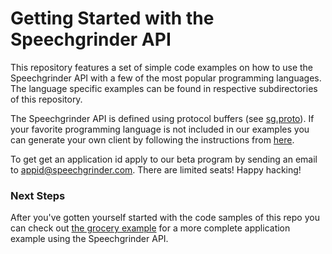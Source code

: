 # Getting Started with the Speechgrinder API

This repository features a set of simple code examples on how to use the Speechgrinder API with a few of the most popular programming languages. The language specific examples can be found in respective subdirectories of this repository.

The Speechgrinder API is defined using protocol buffers (see [sg.proto](sg.proto)). If your favorite programming language is not included in our examples you can generate your own client by following the instructions from [here](https://developers.google.com/protocol-buffers/).

To get get an application id apply to our beta program by sending an email to [appid@speechgrinder.com](mailto:appid@speechgrinder.com). There are limited seats! Happy hacking!

### Next Steps

After you've gotten yourself started with the code samples of this repo you can check out [the grocery example](https://github.com/speechgrinder/grocery) for a more complete application example using the Speechgrinder API.
